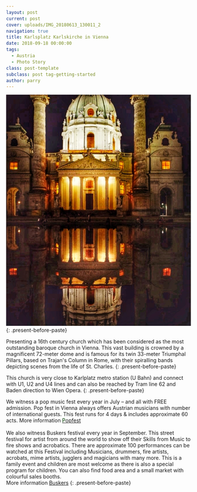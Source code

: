```yaml
---
layout: post
current: post
cover: uploads/IMG_20180613_130011_2
navigation: true
title: Karlsplatz Karlskirche in Vienna
date: 2018-09-18 00:00:00
tags:
  - Austria
  - Photo Story
class: post-template
subclass: post tag-getting-started
author: parry
---
```


![](/uploads/IMG_20180613_130011_234-01.jpeg)
{: .present-before-paste}

Presenting a 16th century church which has been considered as the most outstanding baroque church in Vienna. This vast building is crowned by a magnificent 72-meter dome and is famous for its twin 33-meter Triumphal Pillars, based on Trajan's Column in Rome, with their spiralling bands depicting scenes from the life of St. Charles.
{: .present-before-paste}

This church is very close to Karlplatz metro station (U Bahn) and connect with U1, U2 and U4 lines and can also be reached by Tram line 62 and Baden direction to Wien Opera.
{: .present-before-paste}

We witness a pop music fest every year in July – and all with FREE admission. Pop fest in Vienna always offers Austrian musicians with number of international guests. This fest runs for 4 days & includes approximate 60 acts. More information <u><font color="#004000">P<a href="https://popfest.at/">opfest</a></font></u><br><br>We also witness Buskers festival every year in September. This street festival for artist from around the world to show off their Skills from Music to fire shows and acrobatics. There are approximate 100 performances can be watched at this Festival including Musicians, drummers, fire artists, acrobats, mime artists, jugglers and magicians with many more. This is a family event and children are most welcome as there is also a special program for children. You can also find food area and a small market with colourful sales booths.<br>More information [Buskers](www.buskers.at)
{: .present-before-paste}